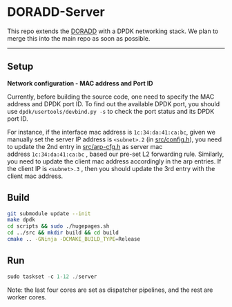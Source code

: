 # DORADD-Server

This repo extends the [DORADD](https://github.com/doradd-rt/doradd) with a DPDK networking stack. We plan to merge this into the main repo as soon as possible. 

---

## Setup

**Network configuration - MAC address and Port ID**

Currently, before building the source code, one need to specify the MAC address and DPDK port ID. To find out the available DPDK port, you should use `dpdk/usertools/devbind.py -s` to check the port status and its DPDK port ID.

For instance, if the interface mac address is `1c:34:da:41:ca:bc`, given we manually set the server IP address is `<subnet>.2` (in [src/config.h](https://github.com/doradd-rt/doradd-server/blob/ccbe44f8a0b31091b81909a7fe9f6caf726ebd38/src/config.h#L8)), you need to update the 2nd entry in [src/arp-cfg.h](https://github.com/doradd-rt/doradd-server/blob/main/src/arp-cfg.h) as server mac address `1c:34:da:41:ca:bc` , based our pre-set L2 forwarding rule. Similarly, you need to update the client mac address accordingly in the arp entries. If the client IP is `<subnet>.3` , then you should update the 3rd entry with the client mac address.

## Build

```bash
git submodule update --init
make dpdk
cd scripts && sudo ./hugepages.sh
cd ../src && mkdir build && cd build
cmake .. -GNinja -DCMAKE_BUILD_TYPE=Release
```

## Run

```c
sudo taskset -c 1-12 ./server
```

Note: the last four cores are set as dispatcher pipelines, and the rest are worker cores.
